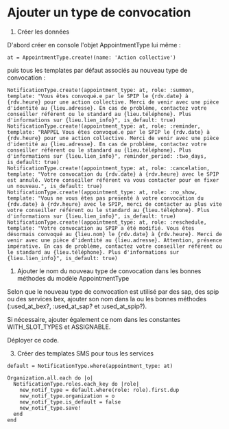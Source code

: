# Ajouter un type de convocation

1. Créer les données

D'abord créer en console l'objet AppointmentType lui même :

```
at = AppointmentType.create!(name: 'Action collective')
```

puis tous les templates par défaut associés au nouveau type de convocation :

```
NotificationType.create!(appointment_type: at, role: :summon, template: "Vous êtes convoqué.e par le SPIP le {rdv.date} à {rdv.heure} pour une action collective. Merci de venir avec une pièce d'identité au {lieu.adresse}. En cas de problème, contactez votre conseiller référent ou le standard au {lieu.téléphone}. Plus d'informations sur {lieu.lien_info}", is_default: true)
NotificationType.create!(appointment_type: at, role: :reminder, template: "RAPPEL Vous êtes convoqué.e par le SPIP le {rdv.date} à {rdv.heure} pour une action collective. Merci de venir avec une pièce d'identité au {lieu.adresse}. En cas de problème, contactez votre conseiller référent ou le standard au {lieu.téléphone}. Plus d'informations sur {lieu.lien_info}", reminder_period: :two_days, is_default: true)
NotificationType.create!(appointment_type: at, role: :cancelation, template: "Votre convocation du {rdv.date} à {rdv.heure} avec le SPIP est annulé. Votre conseiller référent va vous contacter pour en fixer un nouveau.", is_default: true)
NotificationType.create!(appointment_type: at, role: :no_show, template: "Vous ne vous êtes pas presenté à votre convocation du {rdv.date} à {rdv.heure} avec le SPIP, merci de contacter au plus vite votre conseiller référent ou le standard au {lieu.téléphone}. Plus d'informations sur {lieu.lien_info}", is_default: true)
NotificationType.create!(appointment_type: at, role: :reschedule, template: "Votre convocation au SPIP a été modifié. Vous êtes désormais convoqué au {lieu.nom} le {rdv.date} à {rdv.heure}. Merci de venir avec une pièce d'identité au {lieu.adresse}. Attention, présence impérative. En cas de problème, contactez votre conseiller référent ou le standard au {lieu.téléphone}. Plus d'informations sur {lieu.lien_info}", is_default: true)
```

1. Ajouter le nom du nouveau type de convocation dans les bonnes méthodes du modèle AppointmentType

Selon que le nouveau type de convocation est utilisé par des sap, des spip ou des services bex, ajouter son nom dans la ou les bonnes méthodes (:used_at_bex?, :used_at_sap? et :used_at_spip?).

Si nécessaire, ajouter également ce nom dans les constantes WITH_SLOT_TYPES et ASSIGNABLE.

Déployer ce code.

3. Créer des templates SMS pour tous les services

```
default = NotificationType.where(appointment_type: at)

Organization.all.each do |o|
  NotificationType.roles.each_key do |role|
    new_notif_type = default.where(role: role).first.dup
    new_notif_type.organization = o
    new_notif_type.is_default = false
    new_notif_type.save!
  end
end
```
